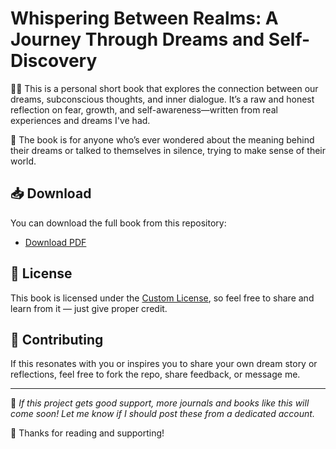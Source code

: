 # Whispering Between Realms: A Journey Through Dreams and Self-Discovery

🧠✨ This is a personal short book that explores the connection between our dreams, subconscious thoughts, and inner dialogue. It’s a raw and honest reflection on fear, growth, and self-awareness—written from real experiences and dreams I've had.

📘 The book is for anyone who’s ever wondered about the meaning behind their dreams or talked to themselves in silence, trying to make sense of their world.

## 📥 Download

You can download the full book from this repository:

- [Download PDF](./Whispering_Between_Realms.pdf)

## 🔖 License

This book is licensed under the [Custom License](./LICENSE), so feel free to share and learn from it — just give proper credit.

## 🤝 Contributing

If this resonates with you or inspires you to share your own dream story or reflections, feel free to fork the repo, share feedback, or message me.

---

📣 _If this project gets good support, more journals and books like this will come soon! Let me know if I should post these from a dedicated account._

🙏 Thanks for reading and supporting!
